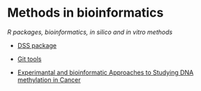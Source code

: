 # Methods in bioinformatics

*R packages, bioinformatics, in silico and in vitro methods*

* [DSS package](./DSS_Dispersion_Shrinkage_for_Sequencing_data)

* [Git tools](./Git_tutorial)

* [Experimantal and bioinformatic Approaches to Studying DNA methylation in Cancer](./Experimental_and_bioinfo_DNA_met)
